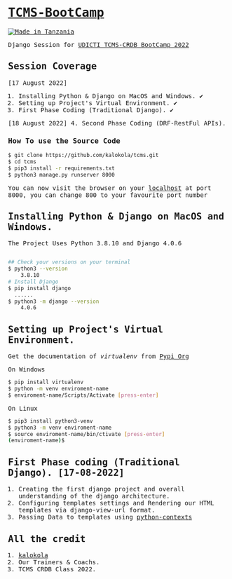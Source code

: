 <samp>

# [TCMS-BootCamp](https://pypi.org/project/heyoo/)

[![Made in Tanzania](https://img.shields.io/badge/made%20in-tanzania-008751.svg?style=flat-square)](https://github.com/Tanzania-Developers-Community/made-in-tanzania)

Django Session for [UDICTI TCMS-CRDB BootCamp 2022](https://udicti.udsm.ac.tz/)


## Session Coverage
[17 August 2022]
1. Installing Python & Django on MacOS and Windows. ✔️
2. Setting up Project's Virtual Environment. ✔️
3. First Phase Coding (Traditional Django). ✔️

[18 August 2022]
4. Second Phase Coding (DRF-RestFul APIs).


### How To use the Source Code

```bash
$ git clone https://github.com/kalokola/tcms.git
$ cd tcms
$ pip3 install -r requirements.txt
$ python3 manage.py runserver 8000
```
You can now visit the browser on your [localhost](http://127.0.0.1:8000) at port 8000, you can change 800 to your favourite port number



## Installing Python & Django on MacOS and Windows.
The Project Uses Python 3.8.10 and Django 4.0.6
```bash

## Check your versions on your terminal
$ python3 --version
    3.8.10
# Install Django
$ pip install django
  ......
$ python3 -m django --version
    4.0.6
```

## Setting up Project's Virtual Environment.
Get the documentation of *virtualenv* from [Pypi Org](https://pypi.org/project/virtualenv/)

On Windows
```bash
$ pip install virtualenv
$ python -m venv enviroment-name
$ enviroment-name/Scripts/Activate [press-enter]
```

On Linux
```bash
$ pip3 install python3-venv
$ python3 -m venv enviroment-name
$ source enviroment-name/bin/ctivate [press-enter]
(enviroment-name)$
```

## First Phase coding (Traditional Django). [17-08-2022]

1. Creating the first django project and overall understanding of the django architecture.
2. Configuring templates settings and Rendering our HTML templates via django-view-url format.
3. Passing Data to templates using [python-contexts]()


## All the credit

1. [kalokola](https://github.com/kalokola)
2. Our Trainers & Coachs.
3. TCMS CRDB Class 2022.
</samp>